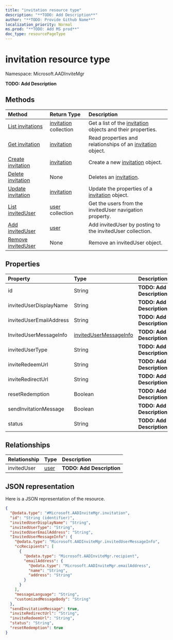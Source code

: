 ```yaml
---
title: "invitation resource type"
description: "**TODO: Add Description**"
author: "**TODO: Provide Github Name**"
localization_priority: Normal
ms.prod: "**TODO: Add MS prod**"
doc_type: resourcePageType
---
```


# invitation resource type


Namespace: Microsoft.AADInviteMgr

**TODO: Add Description**

## Methods
|Method|Return Type|Description|
|:---|:---|:---|
|[List invitations](../api/microsoft.aadinvitemgr-invitation-list.md)|[invitation](../resources/microsoft.aadinvitemgr-invitation.md) collection|Get a list of the [invitation](../resources/invitation.md) objects and their properties.|
|[Get invitation](../api/microsoft.aadinvitemgr-invitation-get.md)|[invitation](../resources/microsoft.aadinvitemgr-invitation.md)|Read properties and relationships of an [invitation](../resources/microsoft.aadinvitemgr-invitation.md) object.|
|[Create invitation](../api/microsoft.aadinvitemgr-invitation-post-invitations.md)|[invitation](../resources/microsoft.aadinvitemgr-invitation.md)|Create a new [invitation](../resources/microsoft.aadinvitemgr-invitation.md) object.|
|[Delete invitation](../api/microsoft.aadinvitemgr-invitation-delete.md)|None|Deletes an [invitation](../resources/microsoft.aadinvitemgr-invitation.md).|
|[Update invitation](../api/microsoft.aadinvitemgr-invitation-update.md)|[invitation](../resources/microsoft.aadinvitemgr-invitation.md)|Update the properties of a [invitation](../resources/microsoft.aadinvitemgr-invitation.md) object.|
|[List invitedUser](../api/microsoft.aadinvitemgr-invitation-list-inviteduser.md)|[user](../resources/microsoft.aadinvitemgr-user.md) collection|Get the users from the invitedUser navigation property.|
|[Add invitedUser](../api/microsoft.aadinvitemgr-invitation-post-inviteduser.md)|[user](../resources/microsoft.aadinvitemgr-user.md)|Add invitedUser by posting to the invitedUser collection.|
|[Remove invitedUser](../api/microsoft.aadinvitemgr-invitation-delete-inviteduser.md)|None|Remove an invitedUser object.|

## Properties
|Property|Type|Description|
|:---|:---|:---|
|id|String|**TODO: Add Description**|
|invitedUserDisplayName|String|**TODO: Add Description**|
|invitedUserEmailAddress|String|**TODO: Add Description**|
|InvitedUserMessageInfo|[invitedUserMessageInfo](../resources/microsoft.aadinvitemgr-invitedusermessageinfo.md)|**TODO: Add Description**|
|invitedUserType|String|**TODO: Add Description**|
|inviteRedeemUrl|String|**TODO: Add Description**|
|inviteRedirectUrl|String|**TODO: Add Description**|
|resetRedemption|Boolean|**TODO: Add Description**|
|sendInvitationMessage|Boolean|**TODO: Add Description**|
|status|String|**TODO: Add Description**|

## Relationships
|Relationship|Type|Description|
|:---|:---|:---|
|invitedUser|[user](../resources/microsoft.aadinvitemgr-user.md)|**TODO: Add Description**|

## JSON representation
Here is a JSON representation of the resource.
<!-- {
  "blockType": "resource",
  "keyProperty": "id",
  "@odata.type": "Microsoft.AADInviteMgr.invitation",
  "baseType": "",
  "openType": false
}
-->
``` json
{
  "@odata.type": "#Microsoft.AADInviteMgr.invitation",
  "id": "String (identifier)",
  "invitedUserDisplayName": "String",
  "invitedUserType": "String",
  "invitedUserEmailAddress": "String",
  "InvitedUserMessageInfo": {
    "@odata.type": "Microsoft.AADInviteMgr.invitedUserMessageInfo",
    "ccRecipients": [
      {
        "@odata.type": "Microsoft.AADInviteMgr.recipient",
        "emailAddress": {
          "@odata.type": "Microsoft.AADInviteMgr.emailAddress",
          "name": "String",
          "address": "String"
        }
      }
    ],
    "messageLanguage": "String",
    "customizedMessageBody": "String"
  },
  "sendInvitationMessage": true,
  "inviteRedirectUrl": "String",
  "inviteRedeemUrl": "String",
  "status": "String",
  "resetRedemption": true
}
```

